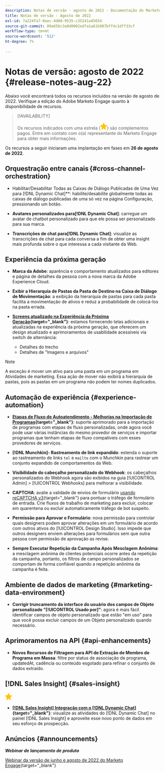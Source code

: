 ```yaml
---
description: Notas de versão - agosto de 2022 - Documentação do Marketo - Documentação do produto
title: Notas de versão - Agosto de 2022
exl-id: 7a224fa7-0aec-4d0d-9535-c35241a45654
source-git-commit: 09a656c3a0d0002edfa1a61b987bff4c1dff33cf
workflow-type: tm+mt
source-wordcount: '512'
ht-degree: 7%

---
```


# Notas de versão: agosto de 2022 {#release-notes-aug-22}

Abaixo você encontrará todos os recursos incluídos na versão de agosto de 2022. Verifique a edição do Adobe Marketo Engage quanto à disponibilidade de recursos.

>[!AVAILABILITY]
>
>Os recursos indicados com uma estrela (![estrela](assets/yellow-star.png)) são complementos pagos. Entre em contato com o(a) representante do Marketo Engage para obter mais informações.

Os recursos a seguir iniciaram uma implantação em fases em **26 de agosto de 2022**.

## Orquestração entre canais {#cross-channel-orchestration}

* Habilitar/Desabilitar Todas as Caixas de Diálogo Publicadas de Uma Vez para [!DNL Dynamic Chat]**: habilite/desabilite globalmente todas as caixas de diálogo publicadas de uma só vez na página Configuração, pressionando um botão.

* **Avatares personalizados para[!DNL Dynamic Chat]**: carregue um avatar de chatbot personalizado para que ele possa ser personalizado para sua marca.

* **Transcrições de chat para[!DNL Dynamic Chat]**: visualize as transcrições de chat para cada conversa a fim de obter uma insight mais profunda sobre o que interessa a cada visitante da Web.

## Experiência da próxima geração

* **Marca da Adobe**: aparência e comportamento atualizados para editores e página de detalhes da pessoa com a nova marca da Adobe Experience Cloud.

* **Exibir a Hierarquia de Pastas da Pasta de Destino na Caixa de Diálogo de Movimentação**: a exibição da hierarquia de pastas para cada pasta facilita a movimentação de ativos e reduz a probabilidade de colocá-los na pasta errada.

* **[Screens atualizado na Experiência da Próxima Geração](/help/marketo/product-docs/marketo-engage-modern-ux/toggle-switch.md){target="_blank"}**: estamos fornecendo telas adicionais e atualizadas na experiência da próxima geração, que oferecem um design atualizado e aprimoramentos de usabilidade acessíveis via switch de alternância:

   * Detalhes do trecho
   * Detalhes de &quot;Imagens e arquivos&quot;

>[!NOTE]
>
>A exceção é mover um ativo para uma pasta em um programa em Atividades de marketing. Essa ação de mover não exibirá a hierarquia de pastas, pois as pastas em um programa não podem ter nomes duplicados.

## Automação de experiência {#experience-automation}

* **[Etapas de Fluxo de Autoatendimento - Melhorias na Importação de Programas](/help/marketo/product-docs/core-marketo-concepts/smart-campaigns/flow-actions/flow-step-service.md){target="_blank"}**: suporte aprimorado para a importação de programas com etapas de fluxo personalizadas, onde agora você pode usar várias instâncias do mesmo provedor de serviços e importar programas que tenham etapas de fluxo compatíveis com esses provedores de serviços.

* **[!DNL Munchkin]- Rastreamento de link expandido**: estenda o suporte ao rastreamento de links `tel` e `mailto` com o Munchkin para rastrear um conjunto expandido de comportamentos da Web.

* **Visibilidade do cabeçalho personalizado do Webhook**: os cabeçalhos personalizados do Webhook agora são exibidos na guia [!UICONTROL Admin] > [!UICONTROL Webhooks] para melhorar a visibilidade.

* **CAPTCHA**: avalie a validade de envios de formulário [usando reCAPTCHA v3](/help/marketo/product-docs/demand-generation/forms/using-captcha/enable-captcha-in-marketo-forms.md){target="_blank"} para pontuar o tráfego de formulário de entrada. Crie fluxos de trabalho de marketing para excluir, colocar em quarentena ou excluir automaticamente tráfego de bot suspeito.

* **Permissão para Aprovar o Formulário**: nova permissão para controlar quais designers podem aprovar alterações em um formulário de acordo com outros ativos do [!UICONTROL Design Studio]. Isso impede que outros designers enviem alterações para formulários sem que outra pessoa com permissão de aprovação as revise.

* **Sempre Executar Repetição da Campanha Após Mesclagem Anônima**: a mesclagem anônima de clientes potenciais ocorre antes da repetição da campanha, portanto, os filtros de campo personalizados se comportam de forma confiável quando a repetição anônima da campanha é feita.

## Ambiente de dados de marketing {#marketing-data-environment}

* **Corrigir truncamento da interface do usuário dos campos de Objeto personalizado &quot;[!UICONTROL Usado por]&quot;**: agora é mais fácil identificar campos de objeto personalizado que estão &quot;em uso&quot; para que você possa excluir campos de um Objeto personalizado quando necessário.

## Aprimoramentos na API {#api-enhancements}

* **Novos Recursos de Filtragem para API de Extração de Membro de Programa em Massa**: filtre por status de associação de programa, updatedAt, cadência ou conteúdo esgotado para refinar o conjunto de dados extraído.

## [!DNL Sales Insight] {#sales-insight}

![(estrela)](assets/yellow-star.png)

* **[[!DNL Sales Insight] Integração com o [!DNL Dynamic Chat]](/help/marketo/product-docs/marketo-sales-insight/msi-for-salesforce/features/dynamic-chat-integration.md){target="_blank"}**: visualize as atividades do [!DNL Dynamic Chat] no painel [!DNL Sales Insight] e aproveite esse novo ponto de dados em seu esforço de prospecção.

## Anúncios {#announcements}

**_Webinar de lançamento de produto_**

[Webinar da versão de junho e agosto de 2022 do Marketo Engage](https://engage.marketo.com/2022_June_August_Release_Webinar_OnDemandPage.html){target="_blank"}
